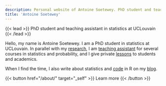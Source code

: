 ```yaml
---
description: Personal website of Antoine Soetewey. PhD student and teaching assistant in statistics at UCLouvain
title: 'Antoine Soetewey'
---
```


{{< lead >}}
PhD student and teaching assistant in statistics at UCLouvain
{{< /lead >}}

Hello, my name is Antoine Soetewey. I am a PhD student in statistics at UCLouvain. In parallel with my [research](/research/), I am [teaching assistant](/teaching/) for several courses in statistics and probability, and I give private [lessons](https://easystat.be/) to students and academics.

When I find the time, I also write about statistics and [code](/software/) in R on my [blog](https://statsandr.com/).

{{< button href="/about/" target="_self" >}}
Learn more
{{< /button >}}
